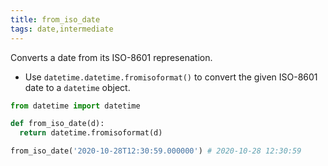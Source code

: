 ```yaml
---
title: from_iso_date
tags: date,intermediate
---
```


Converts a date from its ISO-8601 represenation.

- Use `datetime.datetime.fromisoformat()` to convert the given ISO-8601 date to a `datetime` object.

```py
from datetime import datetime

def from_iso_date(d):
  return datetime.fromisoformat(d)
```

```py
from_iso_date('2020-10-28T12:30:59.000000') # 2020-10-28 12:30:59
```
